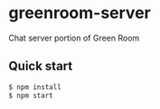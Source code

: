 # greenroom-server
Chat server portion of Green Room

## Quick start

```sh
$ npm install
$ npm start
```
